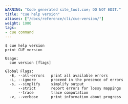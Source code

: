 ```yaml
---
WARNING: "Code generated site_tool.cue; DO NOT EDIT."
title: "cue help version"
aliases: ["/docs/reference/cli/cue-version/"]
weight: 1000
tags:
- cue command
---
```


```text { title="TERMINAL" codeToCopy="Y3VlIGhlbHAgdmVyc2lvbg==" }
$ cue help version
print CUE version

Usage:
  cue version [flags]

Global Flags:
  -E, --all-errors   print all available errors
  -i, --ignore       proceed in the presence of errors
  -s, --simplify     simplify output
      --strict       report errors for lossy mappings
      --trace        trace computation
  -v, --verbose      print information about progress
```
